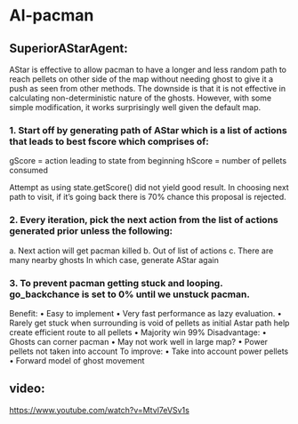 # AI-pacman

## SuperiorAStarAgent:
AStar is effective to allow pacman to have a longer and less random path to reach pellets on other side of the map without needing ghost to give it a push as seen from other methods. The downside is that it is not effective in calculating non-deterministic nature of the ghosts. However, with some simple modification, it works surprisingly well given the default map.
### 1. Start off by generating path of AStar which is a list of actions that leads to best fscore which comprises of:
gScore = action leading to state from beginning
hScore = number of pellets consumed

Attempt as using state.getScore() did not yield good result.
In choosing next path to visit, if it’s going back there is 70% chance this proposal is rejected.

### 2. Every iteration, pick the next action from the list of actions generated prior unless the following:
a. Next action will get pacman killed
b. Out of list of actions
c. There are many nearby ghosts
In which case, generate AStar again

### 3. To prevent pacman getting stuck and looping. go_backchance is set to 0% until we unstuck pacman.
Benefit:
• Easy to implement
• Very fast performance as lazy evaluation.
• Rarely get stuck when surrounding is void of pellets as initial Astar path help create efficient route to all pellets
• Majority win 99%
Disadvantage:
• Ghosts can corner pacman
• May not work well in large map?
• Power pellets not taken into account
To improve:
• Take into account power pellets
• Forward model of ghost movement


## video:
https://www.youtube.com/watch?v=Mtvl7eVSv1s
